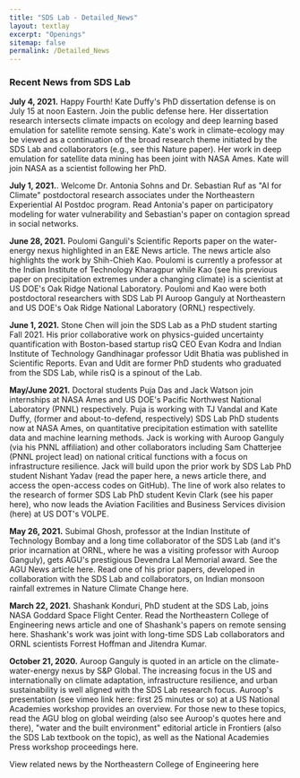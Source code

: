 ```yaml
---
title: "SDS Lab - Detailed_News"
layout: textlay
excerpt: "Openings"
sitemap: false
permalink: /Detailed_News
---
```

### Recent News from SDS Lab

<b>July 4, 2021.</b> Happy Fourth! Kate Duffy's PhD dissertation defense is on July 15 at noon Eastern. Join the public defense here. Her dissertation research intersects climate impacts on ecology and deep learning based emulation for satellite remote sensing. Kate's work in climate-ecology may be viewed as a continuation of the broad research theme initiated by the SDS Lab and collaborators (e.g., see this Nature paper). Her work in deep emulation for satellite data mining has been joint with NASA Ames. Kate will join NASA as a scientist following her PhD.

<b>July 1, 2021.</b>. Welcome Dr. Antonia Sohns and Dr. Sebastian Ruf as "AI for Climate" postdoctoral research associates under the Northeastern Experiential AI Postdoc program. Read Antonia's paper on participatory modeling for water vulnerability and Sebastian's paper on contagion spread in social networks.

<b>June 28, 2021.</b> Poulomi Ganguli's Scientific Reports paper on the water-energy nexus highlighted in an E&E News article. The news article also highlights the work by Shih-Chieh Kao. Poulomi is currently a professor at the Indian Institute of Technology Kharagpur while Kao (see his previous paper on precipitation extremes under a changing climate) is a scientist at US DOE's Oak Ridge National Laboratory. Poulomi and Kao were both postdoctoral researchers with SDS Lab PI Auroop Ganguly at Northeastern and US DOE's Oak Ridge National Laboratory (ORNL) respectively.  

<b>June 1, 2021.</b> Stone Chen will join the SDS Lab as a PhD student starting Fall 2021. His prior collaborative work on physics-guided uncertainty quantification with Boston-based startup risQ CEO Evan Kodra and Indian Institute of Technology Gandhinagar professor Udit Bhatia was published in Scientific Reports. Evan and Udit are former PhD students who graduated from the SDS Lab, while risQ is a spinout of the Lab.

<b>May/June 2021.</b> Doctoral students Puja Das and Jack Watson join internships at NASA Ames and US DOE's Pacific Northwest National Laboratory (PNNL) respectively. Puja is working with TJ Vandal and Kate Duffy, (former and about-to-defend, respectively) SDS Lab PhD students now at NASA Ames, on quantitative precipitation estimation with satellite data and machine learning methods. Jack is working with Auroop Ganguly (via his PNNL affiliation) and other collaborators including Sam Chatterjee (PNNL project lead) on national critical functions with a focus on infrastructure resilience. Jack will build upon the prior work by SDS Lab PhD student Nishant Yadav (read the paper here, a news article there, and access the open-access codes on GitHub). The line of work also relates to the research of former SDS Lab PhD student Kevin Clark (see his paper here), who now leads the Aviation Facilities and Business Services division (here) at US DOT's VOLPE. 

<b>May 26, 2021.</b> Subimal Ghosh, professor at the Indian Institute of Technology Bombay and a long time collaborator of the SDS Lab (and it's prior incarnation at ORNL, where he was a visiting professor with Auroop Ganguly), gets AGU's prestigious Devendra Lal Memorial award. See the AGU News article here. Read one of his prior papers, developed in collaboration with the SDS Lab and collaborators, on Indian monsoon rainfall extremes in Nature Climate Change here. 

<b>March 22, 2021.</b> Shashank Konduri, PhD student at the SDS Lab, joins NASA Goddard Space Flight Center. Read the Northeastern College of Engineering news article and one of Shashank's papers on remote sensing here. Shashank's work was joint with long-time SDS Lab collaborators and ORNL scientists Forrest Hoffman and Jitendra Kumar. 

<b>October 21, 2020.</b> Auroop Ganguly is quoted in an article on the climate-water-energy nexus by S&P Global. The increasing focus in the US and internationally on climate adaptation, infrastructure resilience, and urban sustainability is well aligned with the SDS Lab research focus. Auroop's presentation (see vimeo link here: first 25 minutes or so) at a US National Academies workshop provides an overview. For those new to these topics, read the AGU blog on global weirding (also see Auroop's quotes here and there), "water and the built environment" editorial article in Frontiers (also the SDS Lab textbook on the topic), as well as the National Academies Press workshop proceedings here. 

View related news by the Northeastern College of Engineering here

